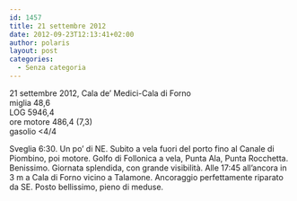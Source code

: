 ```yaml
---
id: 1457
title: 21 settembre 2012
date: 2012-09-23T12:13:41+02:00
author: polaris
layout: post
categories:
  - Senza categoria
---
```

21 settembre 2012, Cala de&#8217; Medici-Cala di Forno  
miglia 48,6  
LOG 5946,4  
ore motore 486,4 (7,3)  
gasolio <4/4

Sveglia 6:30. Un po&#8217; di NE. Subito a vela fuori del porto fino al Canale di Piombino, poi motore. Golfo di Follonica a vela, Punta Ala, Punta Rocchetta. Benissimo. Giornata splendida, con grande visibilità. Alle 17:45 all&#8217;ancora in 3 m a Cala di Forno vicino a Talamone. Ancoraggio perfettamente riparato da SE. Posto bellissimo, pieno di meduse.